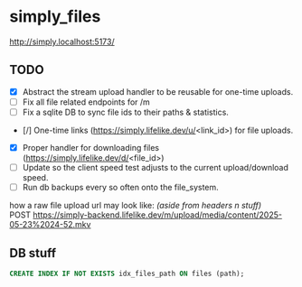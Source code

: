 # simply_files

http://simply.localhost:5173/  


## TODO
- [X] Abstract the stream upload handler to be reusable for one-time uploads.
- [ ] Fix all file related endpoints for /m
- [ ] Fix a sqlite DB to sync file ids to their paths & statistics.  
- [/] One-time links (https://simply.lifelike.dev/u/<link_id>) for file uploads.
- [X] Proper handler for downloading files (https://simply.lifelike.dev/d/<file_id>)
- [ ] Update so the client speed test adjusts to the current upload/download speed.  
- [ ] Run db backups every so often onto the file_system.  

how a raw file upload url may look like: *(aside from headers n stuff)*  
POST https://simply-backend.lifelike.dev/m/upload/media/content/2025-05-23%2024-52.mkv

## DB stuff
```sql
CREATE INDEX IF NOT EXISTS idx_files_path ON files (path);
```
